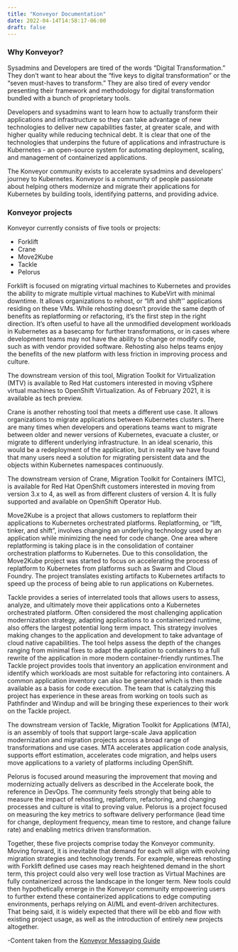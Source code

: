 ```yaml
---
title: "Konveyor Documentation"
date: 2022-04-14T14:58:17-06:00
draft: false
---
```

### Why Konveyor?

Sysadmins and Developers are tired of the words “Digital Transformation.”  They don’t want to hear about the “five keys to digital transformation” or the “seven must-haves to transform.” They are also tired of every vendor presenting their framework and methodology for digital transformation bundled with a bunch of proprietary tools.

Developers and sysadmins want to learn how to actually transform their applications and infrastructure so they can take advantage of new technologies to deliver new capabilities faster, at greater scale, and with higher quality while reducing technical debt. It is clear that one of the technologies that underpins the future of applications and infrastructure is Kubernetes - an open-source system for automating deployment, scaling, and management of containerized applications.

The Konveyor community exists to accelerate sysadmins and developers' journey to Kubernetes. Konveyor is a community of people passionate about helping others modernize and migrate their applications for Kubernetes by building tools, identifying patterns, and providing advice.

### Konveyor projects

Konveyor currently consists of five tools or projects:
* Forklift
* Crane
* Move2Kube
* Tackle
* Pelorus

Forklift is focused on migrating virtual machines to Kubernetes and provides the ability to migrate multiple virtual machines to KubeVirt with minimal downtime.  It allows organizations to rehost, or “lift and shift'' applications residing on these VMs.  While rehosting doesn’t provide the same depth of benefits as replatforming or refactoring, it’s the first step in the right direction. It’s often useful to have all the unmodified development workloads in Kubernetes as a basecamp for further transformations,  or in cases where development teams may not have the ability to change or modify code, such as with vendor provided software. Rehosting also helps teams enjoy the benefits of the new platform with less friction in improving process and culture.  

The downstream version of this tool, Migration Toolkit for Virtualization (MTV) is available to Red Hat customers interested in moving vSphere virtual machines to OpenShift Virtualization.  As of February 2021, it is available as tech preview.

Crane is another rehosting tool that meets a different use case.  It allows organizations to migrate applications between Kubernetes clusters.  There are many times when developers and operations teams want to migrate between older and newer versions of Kubernetes, evacuate a cluster, or migrate to different underlying infrastructure. In an ideal scenario, this would be a redeployment of the application, but in reality we have found that many users need a solution for migrating persistent data and the objects within Kubernetes namespaces continuously.

The downstream version of Crane, Migration Toolkit for Containers (MTC), is available for Red Hat OpenShift customers interested in moving from version 3.x to 4, as well as from different clusters of version 4.  It is fully supported and available on OpenShift Operator Hub.

Move2Kube is a project that allows customers to replatform their applications to Kubernetes orchestrated platforms.  Replatforming, or “lift, tinker, and shift”,  involves changing an underlying technology used by an application while minimizing the need for code change. One area where replatforming is taking place is in the consolidation of container orchestration platforms to Kubernetes. Due to this consolidation, the Move2Kube project was started to focus on accelerating the process of replatform to Kubernetes from platforms such as Swarm and Cloud Foundry. The project translates existing artifacts to Kubernetes artifacts to speed up the process of being able to run applications on Kubernetes.

Tackle provides a series of interrelated tools that allows users to assess, analyze, and ultimately move their applications onto a Kubernetes orchestrated platform.  Often considered the most challenging application modernization strategy, adapting applications to a containerized runtime, also offers the largest potential long term impact. This strategy involves making changes to the application and development to take advantage of cloud native capabilities. The tool helps assess the depth of the changes ranging from minimal fixes to adapt the application to containers to a full rewrite of the application in more modern container-friendly runtimes.The Tackle project provides tools that inventory an application environment and  identify which workloads are most suitable for refactoring into containers.  A common application inventory can also be generated which is then made available as a basis for code execution. The team that is catalyzing this project has experience in these areas from working on tools such as Pathfinder and Windup and will be bringing these experiences to their work on the Tackle project.

The downstream version of Tackle, Migration Toolkit for Applications (MTA), is an assembly of tools that support large-scale Java application modernization and migration projects across a broad range of transformations and use cases. MTA accelerates application code analysis, supports effort estimation, accelerates code migration, and helps users move applications to a variety of platforms including OpenShift.

Pelorus is focused around measuring the improvement that moving and modernizing actually delivers as described in the Accelerate book, the reference in DevOps. The community feels strongly that being able to measure the impact of rehosting, replatform, refactoring, and changing processes and culture is vital to proving value. Pelorus is a project focused on measuring the key metrics to software delivery performance (lead time for change, deployment frequency, mean time to restore, and change failure rate) and enabling metrics driven transformation.

Together, these five projects comprise today the Konveyor community.  Moving forward, it is inevitable that demand for each will align with evolving migration strategies and technology trends.  For example, whereas rehosting with Forklift defined use cases may reach heightened demand in the short term, this project could also very well lose traction as Virtual Machines are fully containerized across the landscape in the longer term.  New tools could then hypothetically emerge in the Konveyor community empowering users to further extend these containerized applications to edge computing environments, perhaps relying on AI/ML and event-driven architectures.  That being said, it is widely expected that there will be ebb and flow with existing project usage, as well as the introduction of entirely new projects altogether.

-Content taken from the [Konveyor Messaging Guide](https://docs.google.com/document/d/1ihwqflbCH2baS_lqGUJVbImJcwMc1-GFyP1SV1QjrDY/edit#heading=h.th9fk8bf62kx)
